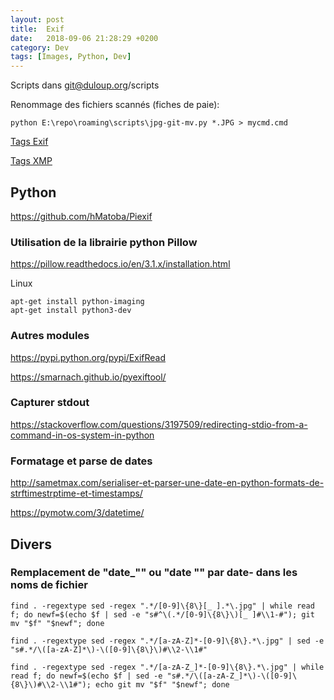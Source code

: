 ```yaml
---
layout: post
title:  Exif
date:   2018-09-06 21:28:29 +0200
category: Dev
tags: [Images, Python, Dev]
---
```


Scripts dans git@duloup.org/scripts

Renommage des fichiers scannés (fiches de paie):

	python E:\repo\roaming\scripts\jpg-git-mv.py *.JPG > mycmd.cmd

[Tags Exif](https://www.vcode.no/web/resource.nsf/II2LNUG/642.htm)

[Tags XMP](https://sno.phy.queensu.ca/~phil/exiftool/TagNames/XMP.html)

## Python

<https://github.com/hMatoba/Piexif>

### Utilisation de la librairie python Pillow

<https://pillow.readthedocs.io/en/3.1.x/installation.html>

Linux

	apt-get install python-imaging
	apt-get install python3-dev

### Autres modules

<https://pypi.python.org/pypi/ExifRead>

<https://smarnach.github.io/pyexiftool/>

### Capturer stdout

<https://stackoverflow.com/questions/3197509/redirecting-stdio-from-a-command-in-os-system-in-python>

### Formatage et parse de dates

<http://sametmax.com/serialiser-et-parser-une-date-en-python-formats-de-strftimestrptime-et-timestamps/>

<https://pymotw.com/3/datetime/>


## Divers

### Remplacement de "date_"" ou "date "" par date- dans les noms de fichier

	find . -regextype sed -regex ".*/[0-9]\{8\}[_ ].*\.jpg" | while read f; do newf=$(echo $f | sed -e "s#^\(.*/[0-9]\{8\}\)[_ ]#\\1-#"); git mv "$f" "$newf"; done

	find . -regextype sed -regex ".*/[a-zA-Z]*-[0-9]\{8\}.*\.jpg" | sed -e "s#.*/\([a-zA-Z]*\)-\([0-9]\{8\}\)#\\2-\\1#"

	find . -regextype sed -regex ".*/[a-zA-Z_]*-[0-9]\{8\}.*\.jpg" | while read f; do newf=$(echo $f | sed -e "s#.*/\([a-zA-Z_]*\)-\([0-9]\{8\}\)#\\2-\\1#"); echo git mv "$f" "$newf"; done


